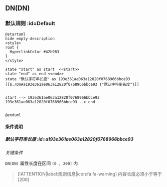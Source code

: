 ## DN(DN) <!-- {docsify-ignore-all} -->

   

### 默认规则 :id=Default

```plantuml
@startuml
hide empty description
<style>
root {
  HyperlinkColor #42b983
}
</style>

state "start" as start  <<start>>
state "end" as end <<end>>
state "默认字符串长度" as 193e361ae063a12820f0768966bbce93 [[$./Dn#a193e361ae063a12820f0768966bbce93 {"默认字符串长度"}]]


start --> 193e361ae063a12820f0768966bbce93 
193e361ae063a12820f0768966bbce93 --> end 


@enduml
```

#### 条件说明

##### 默认字符串长度 :id=a193e361ae063a12820f0768966bbce93


*关键条件*


`DN(DN)` 属性长度在区间 `(0 , 200]` 内

> [!ATTENTION|label:规则信息|icon:fa fa-warning]
> 内容长度必须小于等于[200]







